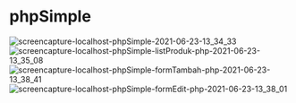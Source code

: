 # phpSimple

![screencapture-localhost-phpSimple-2021-06-23-13_34_33](https://user-images.githubusercontent.com/73452393/123047811-ea05e500-d427-11eb-936b-57c31c56303b.png)
![screencapture-localhost-phpSimple-listProduk-php-2021-06-23-13_35_08](https://user-images.githubusercontent.com/73452393/123047944-1457a280-d428-11eb-8355-ab3a4894f764.png)
![screencapture-localhost-phpSimple-formTambah-php-2021-06-23-13_38_41](https://user-images.githubusercontent.com/73452393/123048253-68fb1d80-d428-11eb-92d3-6739fdb2bd1a.png)
![screencapture-localhost-phpSimple-formEdit-php-2021-06-23-13_38_01](https://user-images.githubusercontent.com/73452393/123048366-84febf00-d428-11eb-9f66-c681e6ed1d69.png)
